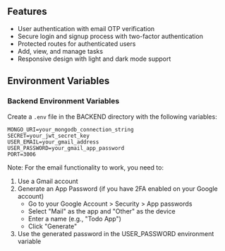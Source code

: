 ## Features
- User authentication with email OTP verification
- Secure login and signup process with two-factor authentication
- Protected routes for authenticated users
- Add, view, and manage tasks
- Responsive design with light and dark mode support

## Environment Variables

### Backend Environment Variables
Create a `.env` file in the BACKEND directory with the following variables:
```
MONGO_URI=your_mongodb_connection_string
SECRET=your_jwt_secret_key
USER_EMAIL=your_gmail_address
USER_PASSWORD=your_gmail_app_password
PORT=3006
```

Note: For the email functionality to work, you need to:
1. Use a Gmail account
2. Generate an App Password (if you have 2FA enabled on your Google account)
   - Go to your Google Account > Security > App passwords
   - Select "Mail" as the app and "Other" as the device
   - Enter a name (e.g., "Todo App")
   - Click "Generate"
3. Use the generated password in the USER_PASSWORD environment variable 